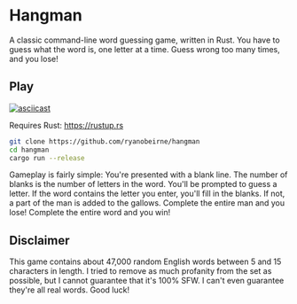 # Hangman

A classic command-line word guessing game, written in Rust. You have to guess what the word is, one letter at a time. Guess wrong too many times, and you lose!

## Play

[![asciicast](https://asciinema.org/a/uLZjnzWbxgWa5m1Y34e5CDAh9.svg)](https://asciinema.org/a/uLZjnzWbxgWa5m1Y34e5CDAh9)

Requires Rust: https://rustup.rs

```sh
git clone https://github.com/ryanobeirne/hangman
cd hangman
cargo run --release
```

Gameplay is fairly simple: You're presented with a blank line. The number of blanks is the number of letters in the word. You'll be prompted to guess a letter. If the word contains the letter you enter, you'll fill in the blanks. If not, a part of the man is added to the gallows. Complete the entire man and you lose! Complete the entire word and you win!

## Disclaimer

This game contains about 47,000 random English words between 5 and 15 characters in length. I tried to remove as much profanity from the set as possible, but I cannot guarantee that it's 100% SFW. I can't even guarantee they're all real words. Good luck!